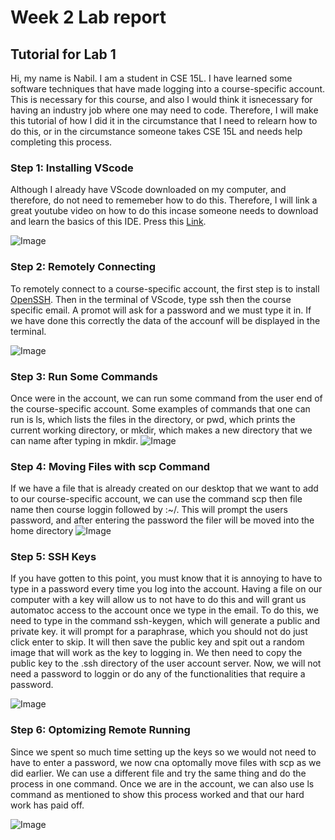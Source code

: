# Week 2 Lab report
## Tutorial for Lab 1
Hi, my name is Nabil. I am a student in CSE 15L. I have learned some software techniques that have made logging into a course-specific account. This is necessary for this course, and also I would think it isnecessary for having an industry job where one may need to code. Therefore, I will make this tutorial of how I did it in the circumstance that I need to relearn how to do this, or in the circumstance someone takes CSE 15L and needs help completing this process. 
### Step 1: Installing VScode
Although I already have VScode downloaded on my computer, and therefore, do not need to rememeber how to do this. Therefore, I will link a great youtube video on how to do this incase someone needs to download and learn the basics of this IDE. Press this [Link](https://www.youtube.com/watch?v=VqCgcpAypFQ). 

![Image]()
### Step 2: Remotely Connecting
To remotely connect to a course-specific account, the first step is to install [OpenSSH](https://docs.microsoft.com/en-us/windows-server/administration/openssh/openssh_install_firstuse). Then in the terminal of VScode, type ssh then the course specific email. A promot will ask for a password and we must type it in. If we have done this correctly the data of the accounf will be displayed in the terminal. 

![Image]()
### Step 3: Run Some Commands
Once were in the account, we can run some command from the user end of the course-specific account. Some examples of commands that one can run is ls, which lists the files in the directory, or pwd, which prints the current working directory, or mkdir, which makes a new directory that we can name after typing in mkdir. 
![Image]()

### Step 4: Moving Files with scp Command
If we have a file that is already created on our desktop that we want to add to our course-specific account, we can use the command scp then file name then course loggin followed by :~/. This will prompt the users password, and after entering the password the filer will be moved into the home directory
![Image]()

### Step 5: SSH Keys
If you have gotten to this point, you must know that it is annoying to have to type in a password every time you log into the account. Having a file on our computer with a key will allow us to not have to do this and will grant us automatoc access to the account once we type in the email. To do this, we need to type in the command ssh-keygen, which will generate a public and private key. it will prompt for a paraphrase, which you should not do just click enter to skip. It will then save the public key and spit out a random image that will work as the key to logging in. We then need to copy the public key to the .ssh directory of the user account server. Now, we will not need a password to loggin or do any of the functionalities that require a password. 

![Image]()

### Step 6: Optomizing Remote Running
Since we spent so much time setting up the keys so we would not need to have to enter a password, we now cna optomally move files with scp as we did earlier. We can use a different file and try the same thing and do the process in one command. Once we are in the account, we can also use ls command as mentioned to show this process worked and that our hard work has paid off.
 
![Image]()